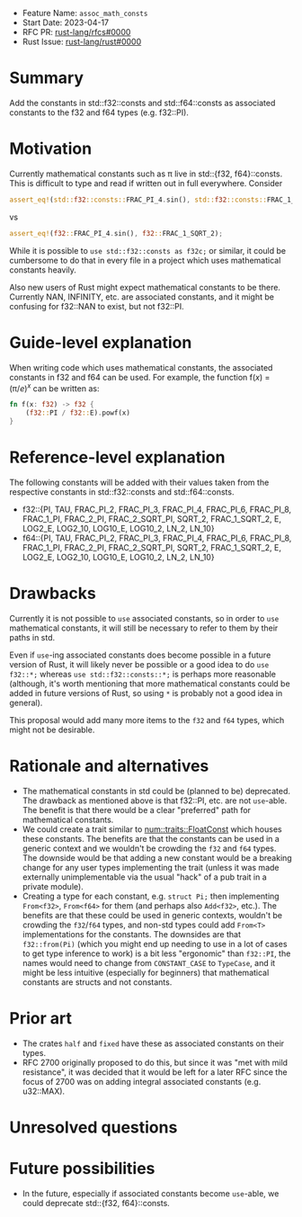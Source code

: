 - Feature Name: `assoc_math_consts`
- Start Date: 2023-04-17
- RFC PR: [rust-lang/rfcs#0000](https://github.com/rust-lang/rfcs/pull/0000)
- Rust Issue: [rust-lang/rust#0000](https://github.com/rust-lang/rust/issues/0000)

# Summary
[summary]: #summary

Add the constants in std::f32::consts and std::f64::consts as associated
constants to the f32 and f64 types (e.g. f32::PI).

# Motivation
[motivation]: #motivation

Currently mathematical constants such as π live in
std::{f32, f64}::consts. This is difficult to type and read if written out in full everywhere.
Consider
```rust
assert_eq!(std::f32::consts::FRAC_PI_4.sin(), std::f32::consts::FRAC_1_SQRT_2);
```
vs
```rust
assert_eq!(f32::FRAC_PI_4.sin(), f32::FRAC_1_SQRT_2);
```
While it is possible to `use std::f32::consts as f32c;` or similar, it could be cumbersome to do that in every file
in a project which uses mathematical constants heavily.

Also new users of Rust might expect mathematical constants to be there.
Currently
NAN, INFINITY, etc. are associated constants, and it might
be confusing for f32::NAN to exist, but not f32::PI.

# Guide-level explanation
[guide-level-explanation]: #guide-level-explanation

When writing code which uses mathematical constants, the associated constants in f32 and f64 can be used. For example,
the function f(*x*) = (π/*e*)<sup>*x*</sup> can be written as:

```rust
fn f(x: f32) -> f32 {
	(f32::PI / f32::E).powf(x)
}
```

# Reference-level explanation
[reference-level-explanation]: #reference-level-explanation

The following constants will be added with their values taken from
the respective constants in std::f32::consts and std::f64::consts.

- f32::{PI, TAU, FRAC\_PI\_2, FRAC\_PI\_3, FRAC\_PI\_4, FRAC\_PI\_6, FRAC\_PI\_8, FRAC\_1\_PI,
FRAC\_2\_PI, FRAC\_2\_SQRT\_PI, SQRT\_2, FRAC\_1\_SQRT\_2, E, LOG2\_E, LOG2\_10, LOG10\_E, LOG10\_2,
LN\_2, LN\_10}
- f64::{PI, TAU, FRAC\_PI\_2, FRAC\_PI\_3, FRAC\_PI\_4, FRAC\_PI\_6, FRAC\_PI\_8, FRAC\_1\_PI,
FRAC\_2\_PI, FRAC\_2\_SQRT\_PI, SQRT\_2, FRAC\_1\_SQRT\_2, E, LOG2\_E, LOG2\_10, LOG10\_E, LOG10\_2,
LN\_2, LN\_10}

# Drawbacks
[drawbacks]: #drawbacks

Currently it is not possible to `use` associated constants, so in order to `use` mathematical constants,
it will still be necessary to refer to them by their paths in std.

Even if `use`-ing associated constants does become possible in a future version of Rust,
it will likely never be possible or a good idea to do `use f32::*;` whereas
`use std::f32::consts::*;` is perhaps more reasonable (although, it's worth mentioning
that more mathematical constants could be added in future versions of Rust, so using `*`
is probably not a good idea in general).

This proposal would add many more items to the `f32` and `f64` types, which might not be desirable.

# Rationale and alternatives
[rationale-and-alternatives]: #rationale-and-alternatives

- The mathematical constants in std could be (planned to be) deprecated.
  The drawback as mentioned above is that f32::PI, etc. are not `use`-able.
  The benefit is that there would be a clear "preferred" path for mathematical constants.
- We could create a trait similar to [num::traits::FloatConst](https://docs.rs/num/0.4.0/num/traits/trait.FloatConst.html)
  which houses these constants. The benefits are that the constants can be used in a generic
  context and we wouldn't be crowding the `f32` and `f64` types.
  The downside would be that adding a new constant would be a breaking change
  for any user types implementing the trait (unless it was made externally unimplementable
  via the usual "hack" of a pub trait in a private module).
- Creating a type for each constant, e.g. `struct Pi;` then implementing
  `From<f32>`, `From<f64>` for them (and perhaps also `Add<f32>`, etc.).
  The benefits are that these could be used in generic contexts,
  wouldn't be crowding the `f32`/`f64` types, and
  non-std types could add `From<T>` implementations
  for the constants. The downsides are that `f32::from(Pi)` (which you
  might end up needing to use in a lot of cases to get type inference to work)
  is a bit less "ergonomic" than `f32::PI`, the names would need to change
  from `CONSTANT_CASE` to `TypeCase`, and it might be less intuitive
  (especially for beginners) that mathematical constants are structs and not
  constants.


# Prior art
[prior-art]: #prior-art

- The crates `half` and `fixed` have these as associated constants on their types.
- RFC 2700 originally proposed to do this, but since it was "met with mild resistance",
  it was decided that it would be left for a later RFC since the focus of 2700
  was on adding integral associated constants (e.g. u32::MAX).

# Unresolved questions
[unresolved-questions]: #unresolved-questions

# Future possibilities
[future-possibilities]: #future-possibilities

- In the future, especially if associated constants become `use`-able,
  we could deprecate std::{f32, f64}::consts.
